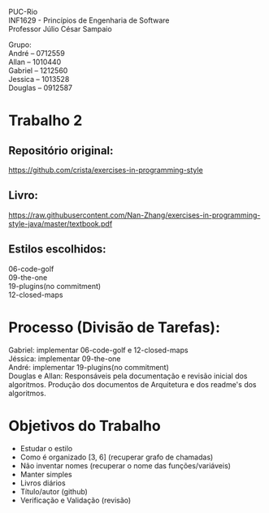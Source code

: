 PUC-Rio  
INF1629 - Princípios de Engenharia de Software  
Professor Júlio César Sampaio  

Grupo:  
André – 0712559  
Allan – 1010440  
Gabriel – 1212560  
Jessica – 1013528  
Douglas – 0912587  

# Trabalho 2

## Repositório original:
https://github.com/crista/exercises-in-programming-style

## Livro:
https://raw.githubusercontent.com/Nan-Zhang/exercises-in-programming-style-java/master/textbook.pdf

## Estilos escolhidos:
06-code-golf  
09-the-one   
19-plugins(no commitment)  
12-closed-maps  

# Processo (Divisão de Tarefas):
Gabriel: implementar 06-code-golf e 12-closed-maps  
Jéssica: implementar 09-the-one   
André: implementar 19-plugins(no commitment)  
Douglas e Allan: Responsáveis pela documentação e revisão inicial dos algoritmos. Produção dos documentos de Arquitetura e dos readme's dos algoritmos.  

# Objetivos do Trabalho
- Estudar o estilo
- Como é organizado [3, 6] (recuperar grafo de chamadas)
- Não inventar nomes (recuperar o nome das funções/variáveis)
- Manter simples
- Livros diários
- Título/autor (github)
- Verificação e Validação (revisão)
